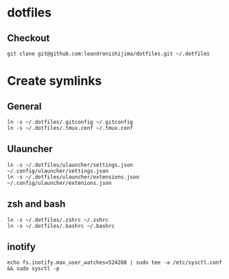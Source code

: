 # dotfiles

## Checkout

```
git clone git@github.com:leandronishijima/dotfiles.git ~/.dotfiles
```

# Create symlinks

## General

```
ln -s ~/.dotfiles/.gitconfig ~/.gitconfig
ln -s ~/.dotfiles/.tmux.conf ~/.tmux.conf
```

## Ulauncher

```
ln -s ~/.dotfiles/ulauncher/settings.json ~/.config/ulauncher/settings.json
ln -s ~/.dotfiles/ulauncher/extensions.json ~/.config/ulauncher/extenions.json
```

## zsh and bash

```
ln -s ~/.dotfiles/.zshrc ~/.zshrc
ln -s ~/.dotfiles/.bashrc ~/.bashrc
```

## inotify

```
echo fs.inotify.max_user_watches=524288 | sudo tee -a /etc/sysctl.conf && sudo sysctl -p
```

